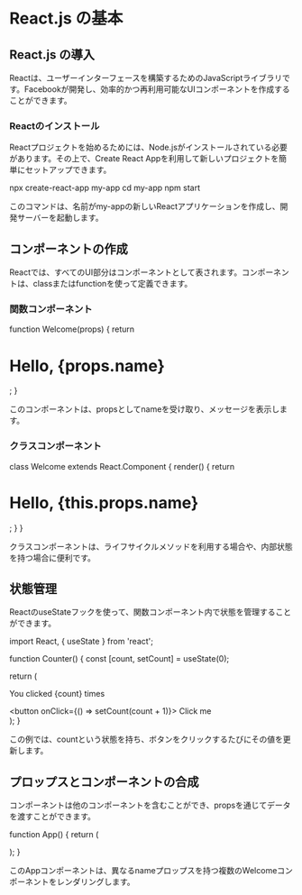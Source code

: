 # React.js の基本

## React.js の導入

Reactは、ユーザーインターフェースを構築するためのJavaScriptライブラリです。Facebookが開発し、効率的かつ再利用可能なUIコンポーネントを作成することができます。

### Reactのインストール

Reactプロジェクトを始めるためには、Node.jsがインストールされている必要があります。その上で、Create React Appを利用して新しいプロジェクトを簡単にセットアップできます。

npx create-react-app my-app
cd my-app
npm start

このコマンドは、名前がmy-appの新しいReactアプリケーションを作成し、開発サーバーを起動します。

## コンポーネントの作成

Reactでは、すべてのUI部分はコンポーネントとして表されます。コンポーネントは、classまたはfunctionを使って定義できます。

### 関数コンポーネント

function Welcome(props) {
  return <h1>Hello, {props.name}</h1>;
}

このコンポーネントは、propsとしてnameを受け取り、メッセージを表示します。

### クラスコンポーネント

class Welcome extends React.Component {
  render() {
    return <h1>Hello, {this.props.name}</h1>;
  }
}

クラスコンポーネントは、ライフサイクルメソッドを利用する場合や、内部状態を持つ場合に便利です。

## 状態管理

ReactのuseStateフックを使って、関数コンポーネント内で状態を管理することができます。

import React, { useState } from 'react';

function Counter() {
  const [count, setCount] = useState(0);

  return (
    <div>
      <p>You clicked {count} times</p>
      <button onClick={() => setCount(count + 1)}>
        Click me
      </button>
    </div>
  );
}

この例では、countという状態を持ち、ボタンをクリックするたびにその値を更新します。

## プロップスとコンポーネントの合成

コンポーネントは他のコンポーネントを含むことができ、propsを通じてデータを渡すことができます。

function App() {
  return (
    <div>
      <Welcome name="Sara" />
      <Welcome name="Cahal" />
      <Welcome name="Edite" />
    </div>
  );
}

このAppコンポーネントは、異なるnameプロップスを持つ複数のWelcomeコンポーネントをレンダリングします。


